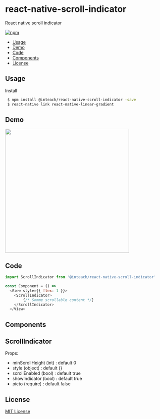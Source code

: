 # react-native-scroll-indicator
React native scroll indicator

[![npm](https://img.shields.io/npm/v/@inteach/react-native-scroll-indicator.svg?style=flat-square)](https://www.npmjs.com/package/@inteach/react-native-scroll-indicator)

 - [Usage](#usage)
 - [Demo](#demo)
 - [Code](#code)
 - [Components](#components)
 - [License](#License)

## Usage

Install

```bash
 $ npm install @inteach/react-native-scroll-indicator -save
 $ react-native link react-native-linear-gradient
```

## Demo

<img src="https://raw.githubusercontent.com/InTeach/react-native-scroll-indicator/master/assets/exemple.gif" height="400">

## Code

```javascript
import ScrollIndicator from '@inteach/react-native-scroll-indicator'

const Component = () =>
  <View style={{ flex: 1 }}>
    <ScrollIndicator>
        {/* Somme scrollable content */}
    </ScrollIndicator>
  </View>
```

## Components

ScrollIndicator
---
Props:

 - minScrollHeight (int) : default 0
 - style (object) : default {}
 - scrollEnabled (bool) : default true
 - showIndicator (bool) : default true
 - picto (require) : default false


## License

[MIT License](https://opensource.org/licenses/MIT)
